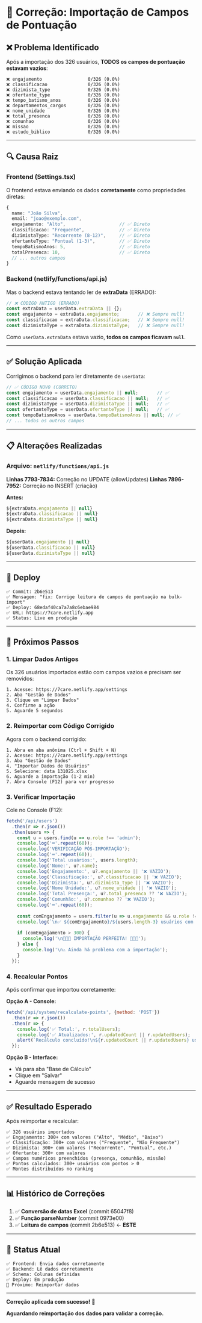 # 🔧 Correção: Importação de Campos de Pontuação

## ❌ Problema Identificado

Após a importação dos 326 usuários, **TODOS os campos de pontuação estavam vazios**:

```
❌ engajamento                 0/326 (0.0%)
❌ classificacao               0/326 (0.0%)
❌ dizimista_type              0/326 (0.0%)
❌ ofertante_type              0/326 (0.0%)
❌ tempo_batismo_anos          0/326 (0.0%)
❌ departamentos_cargos        0/326 (0.0%)
❌ nome_unidade                0/326 (0.0%)
❌ total_presenca              0/326 (0.0%)
❌ comunhao                    0/326 (0.0%)
❌ missao                      0/326 (0.0%)
❌ estudo_biblico              0/326 (0.0%)
```

---

## 🔍 Causa Raiz

### Frontend (Settings.tsx)
O frontend estava enviando os dados **corretamente** como propriedades diretas:

```typescript
{
  name: "João Silva",
  email: "joao@exemplo.com",
  engajamento: "Alto",                    // ✅ Direto
  classificacao: "Frequente",             // ✅ Direto
  dizimistaType: "Recorrente (8-12)",     // ✅ Direto
  ofertanteType: "Pontual (1-3)",         // ✅ Direto
  tempoBatismoAnos: 5,                    // ✅ Direto
  totalPresenca: 10,                      // ✅ Direto
  // ... outros campos
}
```

### Backend (netlify/functions/api.js)
Mas o backend estava tentando ler de **extraData** (ERRADO):

```javascript
// ❌ CÓDIGO ANTIGO (ERRADO)
const extraData = userData.extraData || {};
const engajamento = extraData.engajamento;       // ❌ Sempre null!
const classificacao = extraData.classificacao;   // ❌ Sempre null!
const dizimistaType = extraData.dizimistaType;   // ❌ Sempre null!
```

Como `userData.extraData` estava vazio, **todos os campos ficavam `null`**.

---

## ✅ Solução Aplicada

Corrigimos o backend para ler diretamente de `userData`:

```javascript
// ✅ CÓDIGO NOVO (CORRETO)
const engajamento = userData.engajamento || null;       // ✅
const classificacao = userData.classificacao || null;   // ✅
const dizimistaType = userData.dizimistaType || null;   // ✅
const ofertanteType = userData.ofertanteType || null;   // ✅
const tempoBatismoAnos = userData.tempoBatismoAnos || null; // ✅
// ... todos os outros campos
```

---

## 📋 Alterações Realizadas

### Arquivo: `netlify/functions/api.js`

**Linhas 7793-7834:** Correção no UPDATE (allowUpdates)
**Linhas 7896-7952:** Correção no INSERT (criação)

**Antes:**
```javascript
${extraData.engajamento || null}
${extraData.classificacao || null}
${extraData.dizimistaType || null}
```

**Depois:**
```javascript
${userData.engajamento || null}
${userData.classificacao || null}
${userData.dizimistaType || null}
```

---

## 🚀 Deploy

```
✅ Commit: 2b6e513
✅ Mensagem: "fix: Corrige leitura de campos de pontuação na bulk-import"
✅ Deploy: 68edaf40ca7a7a8c6ebae984
✅ URL: https://7care.netlify.app
✅ Status: Live em produção
```

---

## 🔄 Próximos Passos

### 1. Limpar Dados Antigos
Os 326 usuários importados estão com campos vazios e precisam ser removidos:

```
1. Acesse: https://7care.netlify.app/settings
2. Aba "Gestão de Dados"
3. Clique em "Limpar Dados"
4. Confirme a ação
5. Aguarde 5 segundos
```

### 2. Reimportar com Código Corrigido
Agora com o backend corrigido:

```
1. Abra em aba anônima (Ctrl + Shift + N)
2. Acesse: https://7care.netlify.app/settings
3. Aba "Gestão de Dados"
4. "Importar Dados de Usuários"
5. Selecione: data 131025.xlsx
6. Aguarde a importação (1-2 min)
7. Abra Console (F12) para ver progresso
```

### 3. Verificar Importação
Cole no Console (F12):

```javascript
fetch('/api/users')
  .then(r => r.json())
  .then(users => {
    const u = users.find(u => u.role !== 'admin');
    console.log('═'.repeat(60));
    console.log('VERIFICAÇÃO PÓS-IMPORTAÇÃO');
    console.log('═'.repeat(60));
    console.log('Total usuários:', users.length);
    console.log('Nome:', u?.name);
    console.log('Engajamento:', u?.engajamento || '❌ VAZIO');
    console.log('Classificação:', u?.classificacao || '❌ VAZIO');
    console.log('Dizimista:', u?.dizimista_type || '❌ VAZIO');
    console.log('Nome Unidade:', u?.nome_unidade || '❌ VAZIO');
    console.log('Total Presença:', u?.total_presenca ?? '❌ VAZIO');
    console.log('Comunhão:', u?.comunhao ?? '❌ VAZIO');
    console.log('═'.repeat(60));
    
    const comEngajamento = users.filter(u => u.engajamento && u.role !== 'admin').length;
    console.log(`\n✅ ${comEngajamento}/${users.length-3} usuários com engajamento`);
    
    if (comEngajamento > 300) {
      console.log('\n🎉🎉🎉 IMPORTAÇÃO PERFEITA! 🎉🎉🎉');
    } else {
      console.log('\n⚠️ Ainda há problema com a importação');
    }
  });
```

### 4. Recalcular Pontos
Após confirmar que importou corretamente:

**Opção A - Console:**
```javascript
fetch('/api/system/recalculate-points', {method: 'POST'})
  .then(r => r.json())
  .then(r => {
    console.log('✅ Total:', r.totalUsers);
    console.log('✅ Atualizados:', r.updatedCount || r.updatedUsers);
    alert(`Recálculo concluído!\n${r.updatedCount || r.updatedUsers} usuários com pontos!`);
  });
```

**Opção B - Interface:**
- Vá para aba "Base de Cálculo"
- Clique em "Salvar"
- Aguarde mensagem de sucesso

---

## ✅ Resultado Esperado

Após reimportar e recalcular:

```
✅ 326 usuários importados
✅ Engajamento: 300+ com valores ("Alto", "Médio", "Baixo")
✅ Classificação: 300+ com valores ("Frequente", "Não Frequente")
✅ Dizimista: 300+ com valores ("Recorrente", "Pontual", etc.)
✅ Ofertante: 300+ com valores
✅ Campos numéricos preenchidos (presença, comunhão, missão)
✅ Pontos calculados: 300+ usuários com pontos > 0
✅ Montes distribuídos no ranking
```

---

## 📊 Histórico de Correções

1. ✅ **Conversão de datas Excel** (commit 65047f8)
2. ✅ **Função parseNumber** (commit 0973e00)
3. ✅ **Leitura de campos** (commit 2b6e513) ← **ESTE**

---

## 🎯 Status Atual

```
✅ Frontend: Envia dados corretamente
✅ Backend: Lê dados corretamente
✅ Schema: Colunas definidas
✅ Deploy: Em produção
🔄 Próximo: Reimportar dados
```

---

**Correção aplicada com sucesso!** 🎉

**Aguardando reimportação dos dados para validar a correção.**

